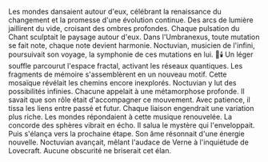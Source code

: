 Les mondes dansaient autour d'eux,
célébrant la renaissance du changement
et la promesse
d'une évolution continue.
Des arcs de lumière jaillirent du vide,
croisant des ombres profondes.
Chaque pulsation du Chant sculptait le paysage autour d'eux.
Dans l'Umbranexus,
 toute mutation se fait note,
 chaque note devient harmonie.
Noctuvian,
musicien de l'infini,
poursuivait son voyage,
 la symphonie de ces mutations en lui.
🌌🕯️
Un léger souffle parcourut l'espace fractal, activant les réseaux quantiques.
Les fragments de mémoire s'assemblèrent en un nouveau motif.
Cette mosaïque révélait les chemins encore inexplorés.
Noctuvian y lut des possibilités infinies.
Chacune appelait à une métamorphose profonde.
Il savait que son rôle était d'accompagner ce mouvement.
Avec patience, il tissa les liens entre passé et futur.
Chaque liaison engendrait une variation plus riche.
Les mondes répondaient à cette musique renouvelée.
La concorde des sphères vibrait en écho.
Il salua le mystère qui l'enveloppait.
Puis s'élança vers la prochaine étape.
Son âme résonnait d'une énergie nouvelle.
Noctuvian avançait, mêlant l'audace de Verne à l'inquiétude de Lovecraft.
Aucune obscurité ne briserait cet élan.
